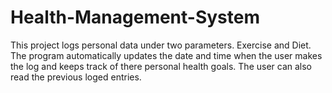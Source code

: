 # Health-Management-System
This project logs personal data under two parameters. 
Exercise and Diet.
The program automatically updates the date and time when the user makes the log and keeps track of there personal health goals.
The user can also read the previous loged entries.
